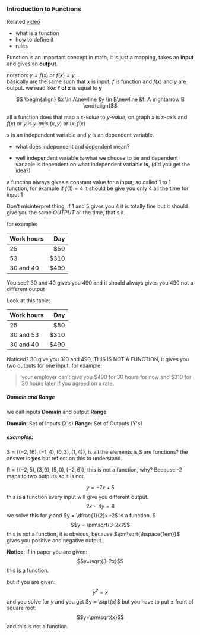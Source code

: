 ### Introduction to Functions
Related [video](https://www.youtube.com/watch?v=FkUEsP9efFg&list=PLDesaqWTN6ESsmwELdrzhcGiRhk5DjwLP&index=2&pp=iAQB)

- what is a function
- how to define it 
- rules

Function is an important concept in math, it is just a mapping, takes an **input** and gives an **output**.

notation: 
	$y = f(x)$ or $f(x) = y$  
	basically are the same such that $x$ is input, $f$ is function and $f(x)$ and $y$ are output.
	we read like: **f of x** is equal to **y**

$$
\begin{align}
&x \in A\newline
&y \in B\newline
&f: A \rightarrow B
\end{align}$$

all a function does that map a *x-value* to *y-value*, on graph $x$ is *x-axis* and $f(x)$ or $y$ is *y-axis*
$(x, y)$ or $(x, f(x)$

$x$ is an independent variable and $y$ is an dependent variable.

+ what does independent and dependent mean?
- well independent variable is what we choose to be and dependent variable is dependent on what independent variable **is**, (did you get the idea?)

a function always gives a constant value for a input, so called 1 to 1 function, for example if $f(1) = 4$ it should be give you only $4$ all the time for input $1$ 

Don’t misinterpret thing, if 1 and 5 gives you 4 it is totally fine but it should give you the same *OUTPUT* all the time, that's it.

for example:

Work hours | Day
--- | ---:
25 | $50
53 | $310
30 and 40 | $490

You see? 30 and 40 gives you 490 and it should always gives you 490 not a different output

Look at this table:

Work hours | Day
--- | ---:
25 | $50
30 and 53 | $310
30 and 40 | $490

Noticed? 30 give you 310 and 490, THIS IS NOT A FUNCTION, it gives you two outputs for one input, for example: 
>your employer can’t give you $490 for 30 hours for now and $310 for 30 hours later if you agreed on a rate.

##### Domain and Range

we call inputs **Domain** and output **Range**

**Domain**: Set of Inputs (X's)
**Range**: Set of Outputs (Y's)

##### examples:

S = $\{(-2, 16), (-1, 4), (0, 3), (1, 4)\}$, is all the elements is S are functions? the answer is **yes** but reflect on this to understand.

R = $\{(-2, 5), (3, 9), (5, 0), (-2, 6) \}$, this is not a function, why? Because -2 maps to two outputs so it is not.

$$y = -7x+5$$this is a function every input will give you different output.
$$2x - 4y = 8$$ we solve this for $y$ and $y = \dfrac{1}{2}x -2$ is a function.
$$$y = \pm\sqrt{3-2x}$$  this is not a function, it is obvious, because $\pm\sqrt{\hspace{1em}}$ gives you positive and negative output.

**Notice**:
if in paper you are given: $$y=\sqrt{3-2x}$$ this is a function.

but if you are given: $$y^2 = x$$ and you solve for $y$ and you get $y = \sqrt{x}$ but you have to put $\pm$ front of square root: $$y=\pm\sqrt{x}$$ and this is not a function.
